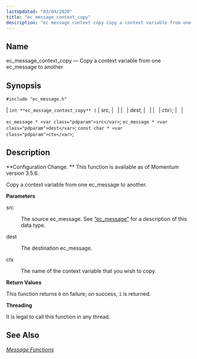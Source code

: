 ```yaml
---
lastUpdated: "03/04/2020"
title: "ec_message_context_copy"
description: "ec message context copy Copy a context variable from one ec message to another int ec message context copy src dest ctx ec message src ec message dest const char ctx Configuration Change This function is available as of Momentum version 3 5 6 Copy a context variable from one..."
---
```


<a name="apis.ec_message_context_copy"></a> 
## Name

ec_message_context_copy — Copy a context variable from one ec_message to another

## Synopsis

`#include "ec_message.h"`

| `int **ec_message_context_copy** (` | <var class="pdparam">src</var>, |   |
|   | <var class="pdparam">dest</var>, |   |
|   | <var class="pdparam">ctx</var>`)`; |   |

`ec_message * <var class="pdparam">src</var>`;
`ec_message * <var class="pdparam">dest</var>`;
`const char * <var class="pdparam">ctx</var>`;<a name="idp55351744"></a> 
## Description

**Configuration Change. ** This function is available as of Momentum version 3.5.6.

Copy a context variable from one ec_message to another.

**<a name="idp55354624"></a> Parameters**

<dl class="variablelist">

<dt>src</dt>

<dd>

The source ec_message. See [“ec_message”](/momentum/3/3-api/structs-ec-message) for a description of this data type.

</dd>

<dt>dest</dt>

<dd>

The destination ec_message.

</dd>

<dt>ctx</dt>

<dd>

The name of the context variable that you wish to copy.

</dd>

</dl>

**<a name="idp55361648"></a> Return Values**

This function returns `0` on failure; on success, `1` is returned.

**<a name="idp55363472"></a> Threading**

It is legal to call this function in any thread.

<a name="idp55364576"></a> 
## See Also

[*Message Functions*](/momentum/3/3-api/ec-message)